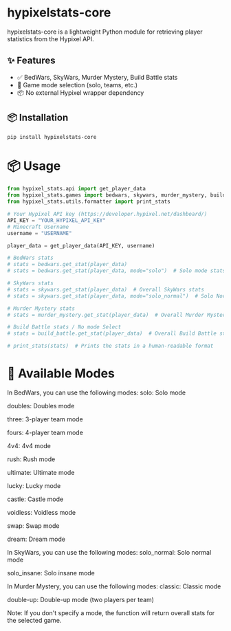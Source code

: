 # hypixelstats-core

hypixelstats-core is a lightweight Python module for retrieving player statistics from the Hypixel API.

## ✨ Features

- ✅ BedWars, SkyWars, Murder Mystery, Build Battle stats
- 🧩 Game mode selection (solo, teams, etc.)
- 📦 No external Hypixel wrapper dependency

## 📦 Installation

```bash
pip install hypixelstats-core
```

# 📦 Usage
```python
from hypixel_stats.api import get_player_data
from hypixel_stats.games import bedwars, skywars, murder_mystery, build_battle
from hypixel_stats.utils.formatter import print_stats

# Your Hypixel API key (https://developer.hypixel.net/dashboard/)
API_KEY = "YOUR_HYPIXEL_API_KEY"
# Minecraft Username
username = "USERNAME"

player_data = get_player_data(API_KEY, username)

# BedWars stats
# stats = bedwars.get_stat(player_data)
# stats = bedwars.get_stat(player_data, mode="solo")  # Solo mode stats

# SkyWars stats
# stats = skywars.get_stat(player_data)  # Overall SkyWars stats
# stats = skywars.get_stat(player_data, mode="solo_normal")  # Solo Normal mode stats

# Murder Mystery stats
# stats = murder_mystery.get_stat(player_data)  # Overall Murder Mystery stats

# Build Battle stats / No mode Select
# stats = build_battle.get_stat(player_data)  # Overall Build Battle stats

# print_stats(stats)  # Prints the stats in a human-readable format
```

# 📜 Available Modes
In BedWars, you can use the following modes:
solo: Solo mode

doubles: Doubles mode

three: 3-player team mode

fours: 4-player team mode

4v4: 4v4 mode

rush: Rush mode

ultimate: Ultimate mode

lucky: Lucky mode

castle: Castle mode

voidless: Voidless mode

swap: Swap mode

dream: Dream mode

In SkyWars, you can use the following modes:
solo_normal: Solo normal mode

solo_insane: Solo insane mode

In Murder Mystery, you can use the following modes:
classic: Classic mode

double-up: Double-up mode (two players per team)

Note: If you don't specify a mode, the function will return overall stats for the selected game.